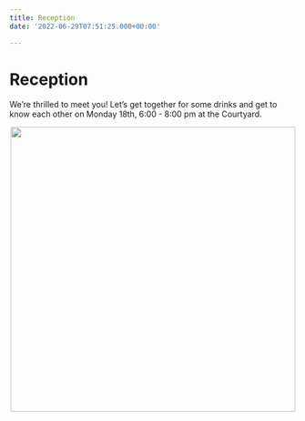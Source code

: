```yaml
---
title: Reception
date: '2022-06-29T07:51:25.000+00:00'

---
```

# Reception

We’re thrilled to meet you! Let’s get together for some drinks and get to know each other on Monday 18th, 6:00 - 8:00 pm at the Courtyard.



<div class="container">
 <center>
     <img src="/images/networking/reception-monday.jpg" class="img-fluid" width="500" >
    </center>
</div>
